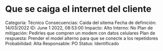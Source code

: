 # Que se caiga el internet del cliente

Categoría: Técnico
Consecuencias: Caida del sitema
Fecha de definición: 14/03/2022
ID: June 1 2022, 08:53:00
Impacto: Alto
Interno: No
Plan de mitigación: Pedirles que compren un modem con datos celulares
Plan de respuesta: Prender el model alterno para que se conecte a los repetidores
Probabilidad: Alta
Responsable: PO
Status: Identificado